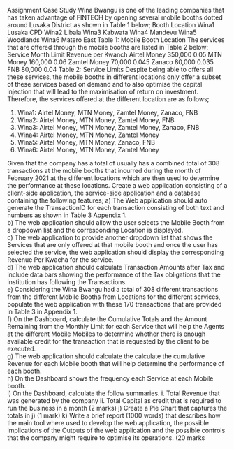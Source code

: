 Assignment Case Study
Wina Bwangu is one of the leading companies that has taken advantage of FINTECH by opening several mobile booths dotted around Lusaka District as shown in Table 1 below;
Booth	Location
Wina1	Lusaka CPD
Wina2	Libala
Wina3	Kabwata
Wina4	Mandevu
Wina5	Woodlands
Wina6	Matero East
Table 1: Mobile Booth Location
The services that are offered through the mobile booths are listed in Table 2 below;
Service	Month Limit	Revenue per Kwanch
Airtel Money	350,000	0.05
MTN Money	160,000	0.06
Zamtel Money	70,000	0.045
Zanaco	80,000	0.035
FNB	80,000	0.04
Table 2: Service Limits
Despite being able to offers all these services, the mobile booths in different locations only offer a subset of these services based on demand and to also optimise the capital injection that will lead to the maximisation of return on investment. Therefore, the services offered at the different location are as follows;
1.	Wina1: Airtel Money, MTN Money, Zamtel Money, Zanaco, FNB
2.	Wina2: Airtel Money, MTN Money, Zamtel Money, FNB 
3.	Wina3: Airtel Money, MTN Money, Zamtel Money, Zanaco, FNB 
4.	Wina4: Airtel Money, MTN Money, Zamtel Money
5.	Wina5: Airtel Money, MTN Money, Zanaco, FNB
6.	Wina6: Airtel Money, MTN Money, Zamtel Money

Given that the company has a total of usually has a combined total of 308 transactions at the mobile booths that incurred during the month of February 2021 at the different locations which are then used to determine the performance at these locations.
Create a web application consisting of a client-side application, the service-side application and a database containing the following features;
a)	The Web application should auto generate the TransactionID for each transaction consisting of both text and numbers as shown in Table 3 Appendix 1.                    
b)	The web application should allow the user selects the Mobile Booth from a dropdown list and the corresponding Location is displayed.         
c)	The web application to provide another dropdown list that shows the Services that are only offered at that mobile booth and once the user has selected the service, the web application should display the corresponding Revenue Per Kwacha for the service.                                            
d)	The web application should calculate Transaction Amounts after Tax and include data bars showing the performance of the Tax obligations that the institution has following the Transactions.                                                                                                 
e)	Considering the Wina Bwangu had a total of 308 different transactions from the different Mobile Booths from Locations for the different services, populate the web application with these 170 transactions that are provided in Table 3 in Appendix 1.                              
f)	On the Dashboard, calculate the Cumulative Totals and the Amount Remaining from the Monthly Limit for each Service that will help the Agents at the different Mobile Mobiles to determine whether there is enough available credit for the transaction that is requested by the client to be executed.                                  
g)	The web application should calculate the calculate the cumulative Revenue for each Mobile booth that will help determine the performance of each booth.                                                                                   
h)	On the Dashboard shows the frequency each Service at each Mobile booth.                                                                                           
i)	On the Dashboard, calculate the follow summaries.
i.	Total Revenue that was generated by the company
ii.	Total Capital as credit that is required to run the business in a month
(2 marks)
j)	Create a Pie Chart that captures the totals in j)                                                        (1 mark)
k)	Write a brief report (1000 words) that describes how the main tool where used to develop the web application, the possible implications of the Outputs of the web application and the possible controls that the company might require to optimise its operations.  (20 marks
